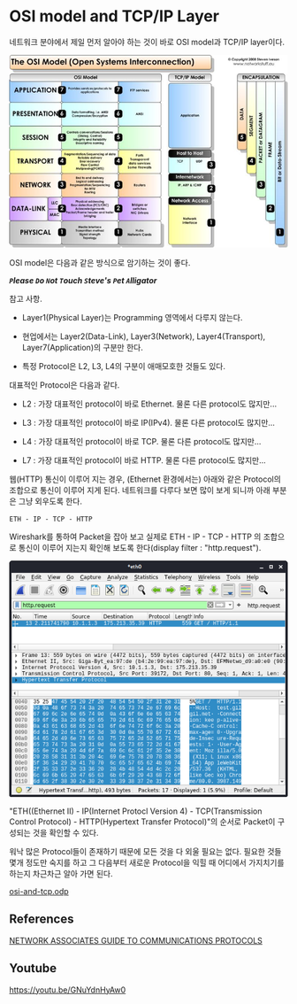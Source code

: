 OSI model and TCP/IP Layer
===


네트워크 분야에서 제일 먼저 알아야 하는 것이 바로 OSI model과 TCP/IP layer이다.

![](osi-and-tcp.jpg)

OSI model은 다음과 같은 방식으로 암기하는 것이 좋다.

**_`P`lease `D`o `N`ot `T`ouch `S`teve's `P`et `A`lligator_**

참고 사항.

* Layer1(Physical Layer)는 Programming 영역에서 다루지 않는다.

* 현업에서는 Layer2(Data-Link), Layer3(Network), Layer4(Transport), Layer7(Application)의 구분만 한다.

* 특정 Protocol은 L2, L3, L4의 구분이 애매모호한 것들도 있다.

대표적인 Protocol은 다음과 같다.

* L2 : 가장 대표적인 protocol이 바로 Ethernet. 물론 다른 protocol도 많지만...

* L3 : 가장 대표적인 protocol이 바로 IP(IPv4). 물론 다른 protocol도 많지만...

* L4 : 가장 대표적인 protocol이 바로 TCP. 물론 다른 protocol도 많지만...

* L7 : 가장 대표적인 protocol이 바로 HTTP. 물론 다른 protocol도 많지만...

웹(HTTP) 통신이 이루어 지는 경우, (Ethernet 환경에서는) 아래와 같은 Protocol의 조합으로 통신이 이루어 지게 된다. 네트워크를 다루다 보면 많이 보게 되니까 아래 부분은 그냥 외우도록 한다.
```
ETH - IP - TCP - HTTP
```

Wireshark를 통하여 Packet을 잡아 보고 실제로 ETH - IP - TCP - HTTP 의 조합으로 통신이 이루어 지는지 확인해 보도록 한다(display filter : "http.request").

![](wireshark-sc.png)

"ETH((Ethernet II) - IP(Internet Protocl Version 4) - TCP(Transmission Control Protocol) - HTTP(Hypertext Transfer Protocol)"의 순서로 Packet이 구성되는 것을 확인할 수 있다.

워낙 많은 Protocol들이 존재하기 때문에 모든 것을 다 외울 필요는 없다. 필요한 것들 몇개 정도만 숙지를 하고 그 다음부터 새로운 Protocol을 익힐 때 어디에서 가지치기를 하는지 차근차근 알아 가면 된다.

[osi-and-tcp.odp](osi-and-tcp.odp)

## References
[NETWORK ASSOCIATES GUIDE TO COMMUNICATIONS PROTOCOLS](protocols.pdf)

## Youtube
https://youtu.be/GNuYdnHyAw0
